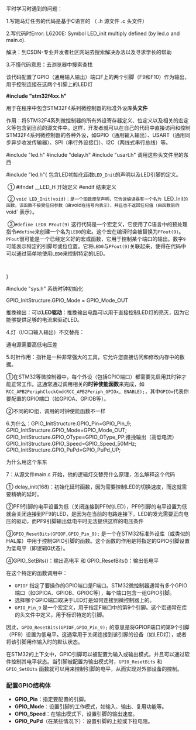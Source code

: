 平时学习时遇到的问题：

1.写跑马灯任务的代码是基于C语言的    （ .h 源文件             .c 头文件）

2.写代码时Error: L6200E: Symbol LED_init multiply defined (by led.o and main.o).

解决：到CSDN-专业开发者社区网站去搜索解决办法以及寻求学长的帮助



3.不懂代码意思：去浏览器中搜索查找

该代码配置了GPIO（通用输入输出）端口F上的两个引脚（F9和F10）作为输出，用于控制连接在这两个引脚上的LED灯

**#include "stm32f4xx.h"**    

用于在程序中包含STM32F4系列微控制器的标准外设库**头文件**

作用：将STM32F4系列微控制器的所有外设寄存器定义、位定义以及相关的宏定义等包含到当前的源文件中。这样，开发者就可以在自己的代码中直接访问和控制STM32F4系列微控制器的各种外设，如GPIO（通用输入输出）、USART（通用同步异步收发传输器）、SPI（串行外设接口）、I2C（两线式串行总线）等。

#include "led.h" #include "delay.h" #include "usart.h"  调用这些头文件里的东西

#include "led.h"{        包含LED初始化函数`LED_Init`的声明以及LED引脚的定义。

​         ① #ifndef __LED_H 开始定义            #endif  结束定义

​         ② `void LED_Init(void)：是一个函数原型声明，它告诉编译器有一个名为 `LED_Init` 的函数，该函数不接受任何参数（由 `void` 在括号内表示），并且也不返回任何值（由函数前的 `void` 表示）。

​         ③`#define LED0 PFout(9)` 这行代码是一个宏定义，它使用了C语言中的预处理指令`#define`来创建一个名为`LED0`的宏。这个宏在编译时会被替换为`PFout(9)`。`PFout`很可能是一个已经定义好的宏或函数，它用于控制某个端口的输出。数字`9`可能表示特定的引脚号或位位置。它将`LED0`与`PFout(9)`关联起来，使得在代码中可以通过简单地使用`LED0`来控制特定的LED。

​        

}

#include "sys.h"  系统时钟初始化

GPIO_InitStructure.GPIO_Mode = GPIO_Mode_OUT

推挽输出：可以**LED驱动**：推挽输出电路可以用于直接控制LED灯的亮灭，因为它能够提供足够的电流来驱动LED。



4.灯（I/O口输入输出）不交替亮：

通电源需要高低电压差

5.时针作用：指针是一种非常强大的工具，它允许您直接访问和修改内存中的数据。

①在STM32等微控制器中，每个外设（包括GPIO端口）都需要先启用其时钟才能正常工作。这通常通过调用相关的**时钟使能函数**来完成，如`RCC_APB2PeriphClockCmd(RCC_APB2Periph_GPIOx, ENABLE);`，其中`GPIOx`代表你要配置的GPIO端口（如GPIOA、GPIOB等）。

②不同的IO组，调用的时钟使能函数不一样

6.为什么：GPIO_InitStructure.GPIO_Pin=GPIO_Pin_9;
	GPIO_InitStructure.GPIO_Mode=GPIO_Mode_OUT;
	GPIO_InitStructure.GPIO_OType=GPIO_OType_PP;推挽输出（高低电流）
	GPIO_InitStructure.GPIO_Speed=GPIO_Speed_50MHz;
	GPIO_InitStructure.GPIO_PuPd=GPIO_PuPd_UP;

为什么用这个东东

7：从源文件main.c 开始，他的逻辑灯交替亮什么原理，怎么解释这个代码

 ① delay_init(168)：初始化延时函数，因为需要控制LED的切换速度，而这就需要精确的延时。

 ②PF9引脚的电平设置为低（关闭连接到PF9的LED），PF9引脚的电平设置为低就会关闭连接到PF9的LED，是因为在当前的电路连接下，LED的发光需要正向电压的驱动，而PF9引脚输出低电平时无法提供这样的电压条件

 ③`GPIO_ResetBits(GPIOF,GPIO_Pin_9);` 是一个在STM32标准外设库（或类似的HAL库）中用于控制GPIO引脚的函数。这个函数的作用是将指定的GPIO引脚设置为低电平（即逻辑0状态）。

④GPIO_SetBits()：输出高电平      和      GPIO_ResetBits()：输出低电平

在这个特定的函数调用中：

- `GPIOF` 指定了要操作的GPIO端口是F端口。STM32微控制器通常有多个GPIO端口（如GPIOA、GPIOB、GPIOC等），每个端口包含一组GPIO引脚。
- 选择哪个GPIO端口取决于LED灯是如何连接到微控制器上的。
- `GPIO_Pin_9` 是一个宏定义，用于指定F端口中的第9个引脚。这个宏通常在库的头文件中定义，用于标识特定的引脚。

因此，`GPIO_ResetBits(GPIOF,GPIO_Pin_9);` 的意思是将GPIOF端口的第9个引脚（PF9）设置为低电平。这通常用于关闭连接到该引脚的设备（如LED灯），或者将该引脚用作输入时的默认状态。

在STM32的上下文中，GPIO引脚可以被配置为输入或输出模式，并且可以通过软件控制其电平状态。当引脚被配置为输出模式时，`GPIO_ResetBits` 和 `GPIO_SetBits` 函数就可以用来控制引脚的电平，从而实现对外部设备的控制。

### 配置GPIO结构体

- **GPIO_Pin**：指定要配置的引脚。
- **GPIO_Mode**：设置引脚的工作模式，如输入、输出、复用功能等。
- **GPIO_Speed**：在输出模式下，设置引脚的输出速度。
- **GPIO_PuPd**（在某些情况下）：设置引脚的上拉或下拉电阻。